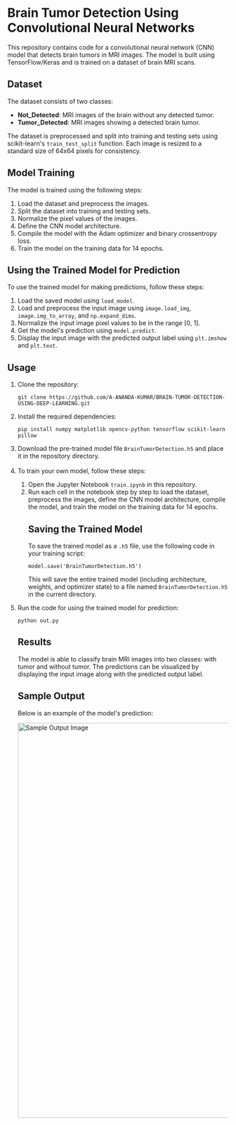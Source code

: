 <!DOCTYPE html>
<html>

<body>
  <h1>Brain Tumor Detection Using Convolutional Neural Networks</h1>
  <p>This repository contains code for a convolutional neural network (CNN) model that detects brain tumors in MRI images. The model is built using TensorFlow/Keras and is trained on a dataset of brain MRI scans.</p>
  
  <h2>Dataset</h2>
  <p>The dataset consists of two classes:</p>
  <ul>
    <li><strong>Not_Detected</strong>: MRI images of the brain without any detected tumor.</li>
    <li><strong>Tumor_Detected</strong>: MRI images showing a detected brain tumor.</li>
  </ul>
  <p>The dataset is preprocessed and split into training and testing sets using scikit-learn's <code>train_test_split</code> function. Each image is resized to a standard size of 64x64 pixels for consistency.</p>
  
  <h2>Model Training</h2>
  <p>The model is trained using the following steps:</p>
  <ol>
    <li>Load the dataset and preprocess the images.</li>
    <li>Split the dataset into training and testing sets.</li>
    <li>Normalize the pixel values of the images.</li>
    <li>Define the CNN model architecture.</li>
    <li>Compile the model with the Adam optimizer and binary crossentropy loss.</li>
    <li>Train the model on the training data for 14 epochs.</li>
  </ol>
  
  <h2>Using the Trained Model for Prediction</h2>
  <p>To use the trained model for making predictions, follow these steps:</p>
  <ol>
    <li>Load the saved model using <code>load_model</code>.</li>
    <li>Load and preprocess the input image using <code>image.load_img</code>, <code>image.img_to_array</code>, and <code>np.expand_dims</code>.</li>
    <li>Normalize the input image pixel values to be in the range [0, 1].</li>
    <li>Get the model's prediction using <code>model.predict</code>.</li>
    <li>Display the input image with the predicted output label using <code>plt.imshow</code> and <code>plt.text</code>.</li>
  </ol>
  
  <h2>Usage</h2>
  <ol>
    <li>Clone the repository:
      <pre><code>git clone https://github.com/A-ANANDA-KUMAR/BRAIN-TUMOR-DETECTION-USING-DEEP-LEARNING.git</code></pre>
    </li>
    <li>Install the required dependencies:
      <pre><code>pip install numpy matplotlib opencv-python tensorflow scikit-learn pillow</code></pre>
    </li>
    <li>Download the pre-trained model file <code>BrainTumorDetection.h5</code> and place it in the repository directory.
    </li>
    <br>
    <li>To train your own model, follow these steps:
    </li>
    <ol>
      <li>Open the Jupyter Notebook <code>train.ipynb</code> in this repository.</li>
      <li>Run each cell in the notebook step by step to load the dataset, preprocess the images, define the CNN model architecture, compile the model, and train the model on the training data for 14 epochs.</li
    </ol>
      <h2>Saving the Trained Model</h2>
  <p>To save the trained model as a <code>.h5</code> file, use the following code in your training script:</p>
  <pre><code>model.save('BrainTumorDetection.h5')</code></pre>
  <p>This will save the entire trained model (including architecture, weights, and optimizer state) to a file named <code>BrainTumorDetection.h5</code> in the current directory.</p>
  </ol>
<li>Run the code for using the trained model for prediction:
<pre><code>python out.py</code></pre>
</li>

  
  <h2>Results</h2>
  <p>The model is able to classify brain MRI images into two classes: with tumor and without tumor. The predictions can be visualized by displaying the input image along with the predicted output label.</p>
  
  <h2>Sample Output</h2>
  <p>Below is an example of the model's prediction:</p>
  <img src = "https://github.com/A-ANANDA-KUMAR/BRAIN-TUMOR-DETECTION-USING-DEEP-LEARNING/blob/main/output.png" alt="Sample Output Image" width="900">
  
</body>
</html>

